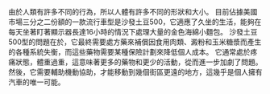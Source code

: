 由於人類有許多不同的行為，所以人體有許多不同的形狀和大小。
目前佔據美國市場三分之二份額的一款流行車型是沙發土豆500，它適應了久坐的生活，能夠在每天坐著盯著顯示器長達16小時的情況下處理大量的金色海綿小麵包。
沙發土豆500型的問題在於，它最終需要處方藥來補償因食用肉類、澱粉和玉米糖漿而產生的各種系統失衡，而這些藥物需要某種保險計劃來降低個人成本。
它通常處於疼痛狀態，體重過重，這意味著更多的藥物和更少的活動，從而進一步加劇了問題。
然後，它需要輔助機動協助，才能移動到幾個街區更遠的地方，這幾乎是個人擁有汽車的唯一可能。